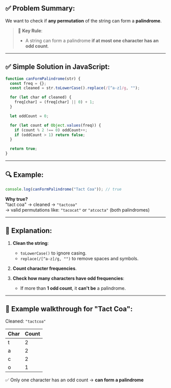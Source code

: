 ## ✅ Problem Summary:

We want to check if **any permutation** of the string can form a **palindrome**.

> 🔑 **Key Rule**:
>
> - A string can form a palindrome **if at most one character has an odd count**.

---

## ✅ Simple Solution in JavaScript:

```js
function canFormPalindrome(str) {
  const freq = {};
  const cleaned = str.toLowerCase().replace(/[^a-z]/g, "");

  for (let char of cleaned) {
    freq[char] = (freq[char] || 0) + 1;
  }

  let oddCount = 0;

  for (let count of Object.values(freq)) {
    if (count % 2 !== 0) oddCount++;
    if (oddCount > 1) return false;
  }

  return true;
}
```

---

## 🔍 Example:

```js
console.log(canFormPalindrome("Tact Coa")); // true
```

**Why true?**  
"tact coa" → cleaned → `"tactcoa"`  
→ valid permutations like: `"tacocat"` or `"atcocta"` (both palindromes)

---

## 🧠 Explanation:

1. **Clean the string**:

   - `toLowerCase()` to ignore casing.
   - `replace(/[^a-z]/g, "")` to remove spaces and symbols.

2. **Count character frequencies**.

3. **Check how many characters have odd frequencies**:
   - If more than **1 odd count**, it **can't be** a palindrome.

---

## 🔁 Example walkthrough for "Tact Coa":

Cleaned: `"tactcoa"`

| Char | Count |
| ---- | ----- |
| t    | 2     |
| a    | 2     |
| c    | 2     |
| o    | 1     |

✅ Only one character has an odd count → **can form a palindrome**
